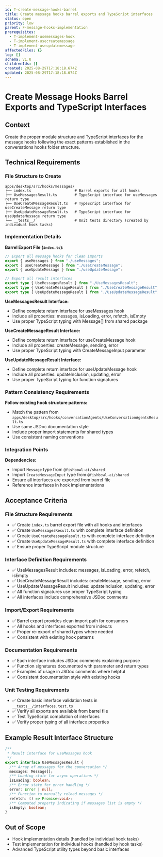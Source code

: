 ```yaml
---
id: T-create-message-hooks-barrel
title: Create message hooks barrel exports and TypeScript interfaces
status: open
priority: low
parent: F-message-hooks-implementation
prerequisites:
  - T-implement-usemessages-hook
  - T-implement-usecreatemessage
  - T-implement-useupdatemessage
affectedFiles: {}
log: []
schema: v1.0
childrenIds: []
created: 2025-08-29T17:18:18.674Z
updated: 2025-08-29T17:18:18.674Z
---
```


# Create Message Hooks Barrel Exports and TypeScript Interfaces

## Context

Create the proper module structure and TypeScript interfaces for the message hooks following the exact patterns established in the conversations hooks folder structure.

## Technical Requirements

### File Structure to Create

```
apps/desktop/src/hooks/messages/
├── index.ts                    # Barrel exports for all hooks
├── UseMessagesResult.ts        # TypeScript interface for useMessages return type
├── UseCreateMessageResult.ts   # TypeScript interface for useCreateMessage return type
├── UseUpdateMessageResult.ts   # TypeScript interface for useUpdateMessage return type
└── __tests__/                  # Unit tests directory (created by individual hook tasks)
```

### Implementation Details

**Barrel Export File (`index.ts`):**

```typescript
// Export all message hooks for clean imports
export { useMessages } from "./useMessages";
export { useCreateMessage } from "./useCreateMessage";
export { useUpdateMessage } from "./useUpdateMessage";

// Export all result interfaces
export type { UseMessagesResult } from "./UseMessagesResult";
export type { UseCreateMessageResult } from "./UseCreateMessageResult";
export type { UseUpdateMessageResult } from "./UseUpdateMessageResult";
```

**UseMessagesResult Interface:**

- Define complete return interface for useMessages hook
- Include all properties: messages, isLoading, error, refetch, isEmpty
- Use proper TypeScript typing with Message[] from shared package

**UseCreateMessageResult Interface:**

- Define complete return interface for useCreateMessage hook
- Include all properties: createMessage, sending, error
- Use proper TypeScript typing with CreateMessageInput parameter

**UseUpdateMessageResult Interface:**

- Define complete return interface for useUpdateMessage hook
- Include all properties: updateInclusion, updating, error
- Use proper TypeScript typing for function signatures

### Pattern Consistency Requirements

**Follow existing hook structure patterns:**

- Match the pattern from `apps/desktop/src/hooks/conversationAgents/UseConversationAgentsResult.ts`
- Use same JSDoc documentation style
- Include proper import statements for shared types
- Use consistent naming conventions

### Integration Points

**Dependencies:**

- Import `Message` type from `@fishbowl-ai/shared`
- Import `CreateMessageInput` type from `@fishbowl-ai/shared`
- Ensure all interfaces are exported from barrel file
- Reference interfaces in hook implementations

## Acceptance Criteria

### File Structure Requirements

- ✅ Create `index.ts` barrel export file with all hooks and interfaces
- ✅ Create `UseMessagesResult.ts` with complete interface definition
- ✅ Create `UseCreateMessageResult.ts` with complete interface definition
- ✅ Create `UseUpdateMessageResult.ts` with complete interface definition
- ✅ Ensure proper TypeScript module structure

### Interface Definition Requirements

- ✅ UseMessagesResult includes: messages, isLoading, error, refetch, isEmpty
- ✅ UseCreateMessageResult includes: createMessage, sending, error
- ✅ UseUpdateMessageResult includes: updateInclusion, updating, error
- ✅ All function signatures use proper TypeScript typing
- ✅ All interfaces include comprehensive JSDoc comments

### Import/Export Requirements

- ✅ Barrel export provides clean import path for consumers
- ✅ All hooks and interfaces exported from index.ts
- ✅ Proper re-export of shared types where needed
- ✅ Consistent with existing hook patterns

### Documentation Requirements

- ✅ Each interface includes JSDoc comments explaining purpose
- ✅ Function signatures documented with parameter and return types
- ✅ Examples of usage in JSDoc comments where helpful
- ✅ Consistent documentation style with existing hooks

### Unit Testing Requirements

- ✅ Create basic interface validation tests in `__tests__/interfaces.test.ts`
- ✅ Verify all exports are available from barrel file
- ✅ Test TypeScript compilation of interfaces
- ✅ Verify proper typing of all interface properties

## Example Result Interface Structure

```typescript
/**
 * Result interface for useMessages hook
 */
export interface UseMessagesResult {
  /** Array of messages for the conversation */
  messages: Message[];
  /** Loading state for async operations */
  isLoading: boolean;
  /** Error state for error handling */
  error: Error | null;
  /** Function to manually reload messages */
  refetch: () => Promise<void>;
  /** Computed property indicating if messages list is empty */
  isEmpty: boolean;
}
```

## Out of Scope

- Hook implementation details (handled by individual hook tasks)
- Test implementation for individual hooks (handled by hook tasks)
- Advanced TypeScript utility types beyond basic interfaces

